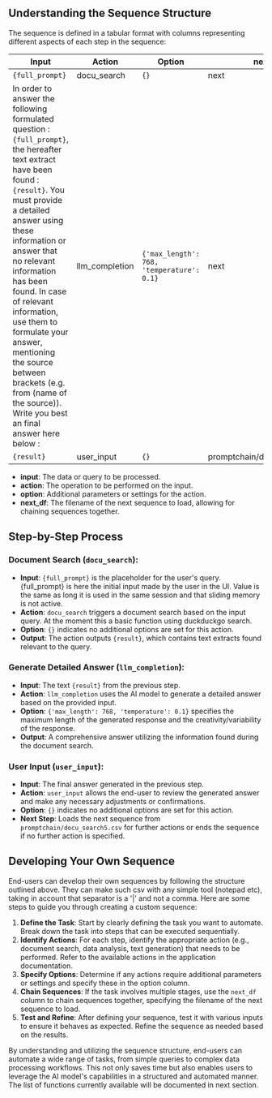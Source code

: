 ## Understanding the Sequence Structure

The sequence is defined in a tabular format with columns representing different aspects of each step in the sequence:


| Input                                                                                                                                      | Action          | Option                               | next_df                      |
|--------------------------------------------------------------------------------------------------------------------------------------------|-----------------|--------------------------------------|------------------------------|
| `{full_prompt}`                                                                                                                            | docu_search     | `{}`                                 | next                         |
| In order to answer the following formulated question : `{full_prompt}`, the hereafter text extract have been found : `{result}`. You must provide a detailed answer using these information or answer that no relevant information has been found. In case of relevant information, use them to formulate your answer, mentioning the source  between brackets (e.g. from (name of the source)). Write you best an final answer here below : | llm_completion | `{'max_length': 768, 'temperature': 0.1}` | next                         |
| `{result}`                                                                                                                                 | user_input      | `{}`                                 | promptchain/docu_search5.csv |

- **input**: The data or query to be processed.
- **action**: The operation to be performed on the input.
- **option**: Additional parameters or settings for the action.
- **next_df**: The filename of the next sequence to load, allowing for chaining sequences together.

## Step-by-Step Process

### Document Search (`docu_search`):
- **Input**: `{full_prompt}` is the placeholder for the user's query. {full_prompt} is here the initial input made by the user in the UI. Value is the same as long it is used in the same session and that sliding memory is not active.
- **Action**: `docu_search` triggers a document search based on the input query. At the moment this a basic function using duckduckgo search.
- **Option**: `{}` indicates no additional options are set for this action.
- **Output**: The action outputs `{result}`, which contains text extracts found relevant to the query.

### Generate Detailed Answer (`llm_completion`):
- **Input**: The text `{result}` from the previous step.
- **Action**: `llm_completion` uses the AI model to generate a detailed answer based on the provided input.
- **Option**: `{'max_length': 768, 'temperature': 0.1}` specifies the maximum length of the generated response and the creativity/variability of the response.
- **Output**: A comprehensive answer utilizing the information found during the document search.

### User Input (`user_input`):
- **Input**: The final answer generated in the previous step.
- **Action**: `user_input` allows the end-user to review the generated answer and make any necessary adjustments or confirmations.
- **Option**: `{}` indicates no additional options are set for this action.
- **Next Step**: Loads the next sequence from `promptchain/docu_search5.csv` for further actions or ends the sequence if no further action is specified.

## Developing Your Own Sequence

End-users can develop their own sequences by following the structure outlined above. They can make such csv with any simple tool (notepad etc), taking in account that separator is a '|' and not a comma. Here are some steps to guide you through creating a custom sequence:

1. **Define the Task**: Start by clearly defining the task you want to automate. Break down the task into steps that can be executed sequentially.
2. **Identify Actions**: For each step, identify the appropriate action (e.g., document search, data analysis, text generation) that needs to be performed. Refer to the available actions in the application documentation.
3. **Specify Options**: Determine if any actions require additional parameters or settings and specify these in the option column.
4. **Chain Sequences**: If the task involves multiple stages, use the `next_df` column to chain sequences together, specifying the filename of the next sequence to load.
5. **Test and Refine**: After defining your sequence, test it with various inputs to ensure it behaves as expected. Refine the sequence as needed based on the results.

By understanding and utilizing the sequence structure, end-users can automate a wide range of tasks, from simple queries to complex data processing workflows. This not only saves time but also enables users to leverage the AI model's capabilities in a structured and automated manner.
The list of functions currently available will be documented in next section. 
